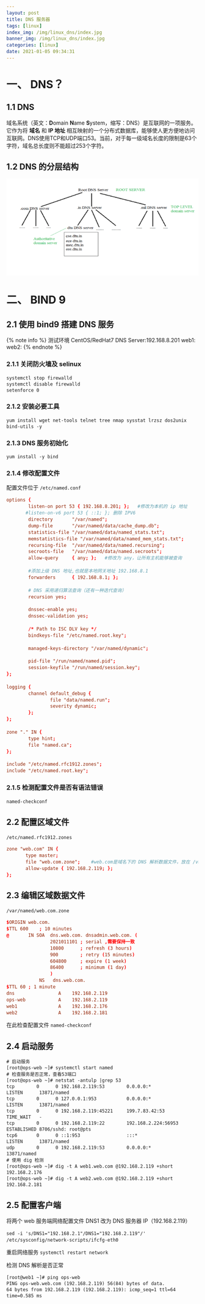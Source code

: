 ```yaml
---
layout: post
title: DNS 服务器
tags: [linux]
index_img: /img/linux_dns/index.jpg
banner_img: /img/linux_dns/index.jpg
categories: [linux]
date: 2021-01-05 09:34:31
---
```


# 一、 DNS？

## 1.1 DNS

域名系统（英文：**D**omain **N**ame **S**ystem，缩写：DNS）是互联网的一项服务。它作为将 **域名** 和 **IP 地址** 相互映射的一个分布式数据库，能够使人更方便地访问互联网。DNS使用TCP和UDP端口53。当前，对于每一级域名长度的限制是63个字符，域名总长度则不能超过253个字符。

## 1.2 DNS 的分层结构

![](/img/linux_dns/dns_1.png)

# 二、 BIND 9

## 2.1 使用 bind9 搭建 DNS 服务

{% note info %}
测试环境 CentOS/RedHat7
DNS Server:192.168.8.201
web1:
web2:
{% endnote %}

### 2.1.1 关闭防火墙及 selinux

```shell
systemctl stop firewalld
systemctl disable firewalld
setenforce 0
```

### 2.1.2 安装必要工具

```shell
yum install wget net-tools telnet tree nmap sysstat lrzsz dos2unix bind-utils -y
```

### 2.1.3 DNS 服务初始化

```shell
yum install -y bind
```

### 2.1.4 修改配置文件

配置文件位于 `/etc/named.conf`

```conf
options {
        listen-on port 53 { 192.168.8.201; };   #修改为本机的 ip 地址
       #listen-on-v6 port 53 { ::1; }; 删除 IPV6
        directory       "/var/named";
        dump-file       "/var/named/data/cache_dump.db";
        statistics-file "/var/named/data/named_stats.txt";
        memstatistics-file "/var/named/data/named_mem_stats.txt";
        recursing-file  "/var/named/data/named.recursing";
        secroots-file   "/var/named/data/named.secroots";
        allow-query     { any; };   #修改为 any，让所有主机能够被查询

        #添加上级 DNS 地址,也就是本地网关地址 192.168.8.1
        forwarders      { 192.168.8.1; };

        # DNS 采用递归算法查询（还有一种迭代查询）
        recursion yes;

        dnssec-enable yes;
        dnssec-validation yes;

        /* Path to ISC DLV key */
        bindkeys-file "/etc/named.root.key";

        managed-keys-directory "/var/named/dynamic";

        pid-file "/run/named/named.pid";
        session-keyfile "/run/named/session.key";
};

logging {
        channel default_debug {
                file "data/named.run";
                severity dynamic;
        };
};

zone "." IN {
        type hint;
        file "named.ca";
};

include "/etc/named.rfc1912.zones";
include "/etc/named.root.key";

```

### 2.1.5 检测配置文件是否有语法错误

`named-checkconf`

## 2.2 配置区域文件

 `/etc/named.rfc1912.zones `

 ```conf
zone "web.com" IN {
        type master;
        file "web.com.zone";    #web.com是域名下的 DNS 解析数据文件，放在 /var/named/web.com.zone
        allow-update { 192.168.2.119; };
};
 ```

 ## 2.3 编辑区域数据文件

`/var/named/web.com.zone `

```conf
$ORIGIN web.com.
$TTL 600    ; 10 minutes
@       IN SOA  dns.web.com. dnsadmin.web.com. (
                2021011101 ; serial ,需要保持一致
                10800      ; refresh (3 hours)
                900        ; retry (15 minutes)
                604800     ; expire (1 week)
                86400      ; minimum (1 day)
                )
            NS   dns.web.com.
$TTL 60 ; 1 minute
dns                A    192.168.2.119
ops-web            A    192.168.2.119
web1               A    192.168.2.176
web2               A    192.168.2.181
```

在此检查配置文件 `named-checkconf`

## 2.4 启动服务

```shell
# 启动服务
[root@ops-web ~]# systemctl start named
# 检查服务是否正常，查看53端口
[root@ops-web ~]# netstat -antulp |grep 53
tcp        0      0 192.168.2.119:53        0.0.0.0:*               LISTEN      13871/named         
tcp        0      0 127.0.0.1:953           0.0.0.0:*               LISTEN      13871/named         
tcp        0      0 192.168.2.119:45221     199.7.83.42:53          TIME_WAIT   -                   
tcp        0      0 192.168.2.119:22        192.168.2.224:56953     ESTABLISHED 8706/sshd: root@pts 
tcp6       0      0 ::1:953                 :::*                    LISTEN      13871/named         
udp        0      0 192.168.2.119:53        0.0.0.0:*                           13871/named 
# 使用 dig 检测
[root@ops-web ~]# dig -t A web1.web.com @192.168.2.119 +short
192.168.2.176
[root@ops-web ~]# dig -t A web2.web.com @192.168.2.119 +short
192.168.2.181

```

## 2.5 配置客户端

将两个 web 服务端网络配置文件 DNS1 改为 DNS 服务器 IP（192.168.2.119）

`sed -i 's/DNS1="192.168.2.1"/DNS1="192.168.2.119"/' /etc/sysconfig/network-scripts/ifcfg-eth0 `

重启网络服务 `systemctl restart network`

检测 DNS 解析是否正常

```shell
[root@web1 ~]# ping ops-web
PING ops-web.web.com (192.168.2.119) 56(84) bytes of data.
64 bytes from 192.168.2.119 (192.168.2.119): icmp_seq=1 ttl=64 time=0.585 ms
```